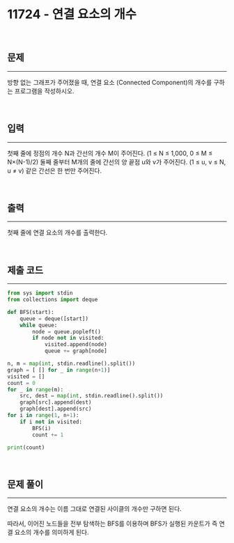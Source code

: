 # 11724 - 연결 요소의 개수

<br>

## 문제
---
방향 없는 그래프가 주어졌을 때, 연결 요소 (Connected Component)의 개수를 구하는 프로그램을 작성하시오.

<br>

## 입력
---
첫째 줄에 정점의 개수 N과 간선의 개수 M이 주어진다. (1 ≤ N ≤ 1,000, 0 ≤ M ≤ N×(N-1)/2) 둘째 줄부터 M개의 줄에 간선의 양 끝점 u와 v가 주어진다. (1 ≤ u, v ≤ N, u ≠ v) 같은 간선은 한 번만 주어진다.

<br>

## 출력
---
첫째 줄에 연결 요소의 개수를 출력한다.

<br>

## 제출 코드
---

```python
from sys import stdin
from collections import deque

def BFS(start):
    queue = deque([start])
    while queue:
        node = queue.popleft()
        if node not in visited:
            visited.append(node)
            queue += graph[node]

n, m = map(int, stdin.readline().split())
graph = [ [] for _ in range(n+1)]
visited = []
count = 0
for _ in range(m):
    src, dest = map(int, stdin.readline().split())
    graph[src].append(dest)
    graph[dest].append(src)
for i in range(1, n+1):
    if i not in visited:
        BFS(i)
        count += 1

print(count)
```

<br>

## 문제 풀이
---

연결 요소의 개수는 이름 그대로 연결된 사이클의 개수만 구하면 된다.

따라서, 이어진 노드들을 전부 탐색하는 BFS를 이용하며 BFS가 실행된 카운트가 즉 연결 요소의 개수를 의미하게 된다.